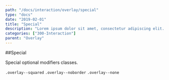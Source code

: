 ```yaml
---
path: "/docs/interaction/overlay/special"
type: "docs"
date: "2019-02-01"
title: "Special"
description: "Lorem ipsum dolor sit amet, consectetur adipiscing elit. Nunc tempus laoreet leo sit amet iaculis."
categories: ["300-Interaction"]
parent: "Overlay"
---
```


##Special

Special optional modifiers classes.

`.overlay--squared` `.overlay--noborder` `.overlay--none`

<demo>
  <demovanilla src="demos/docs/interaction/overlay/special" name="special">
  </demovanilla>
</demo>
